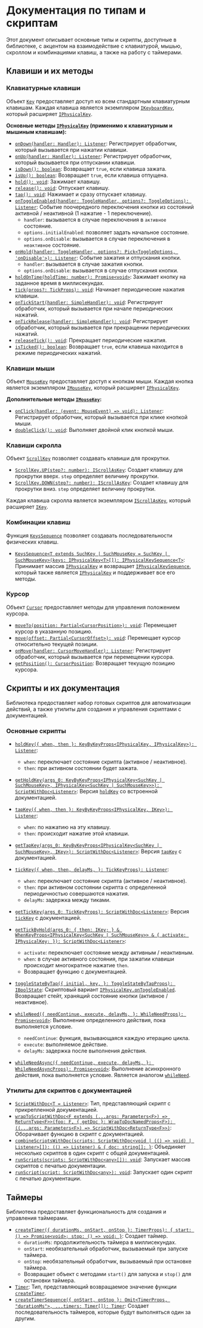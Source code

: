 # Документация по типам и скриптам

Этот документ описывает основные типы и скрипты, доступные в библиотеке, с акцентом на взаимодействие с клавиатурой, мышью, скроллом и комбинациями клавиш, а также на работу с таймерами.

## Клавиши и их методы

### Клавиатурные клавиши

Объект [`Key`](dist/index.d.ts#L310) предоставляет доступ ко всем стандартным клавиатурным клавишам. Каждая клавиша является экземпляром [`IKeyboardKey`](dist/index.d.ts#L302), который расширяет [`IPhysicalKey`](dist/index.d.ts#L292).

**Основные методы [`IPhysicalKey`](dist/index.d.ts#L292) (применимо к клавиатурным и мышиным клавишам):**

*   [`onDown(handler: Handler): Listener`](dist/index.d.ts#L293): Регистрирует обработчик, который вызывается при нажатии клавиши.
*   [`onUp(handler: Handler): Listener`](dist/index.d.ts#L294): Регистрирует обработчик, который вызывается при отпускании клавиши.
*   [`isDown(): boolean`](dist/index.d.ts#L295): Возвращает `true`, если клавиша зажата.
*   [`isUp(): boolean`](dist/index.d.ts#L296): Возвращает `true`, если клавиша отпущена.
*   [`hold(): void`](dist/index.d.ts#L297): Зажимает клавишу.
*   [`release(): void`](dist/index.d.ts#L298): Отпускает клавишу.
*   [`tap(): void`](dist/index.d.ts#L250): Нажимает и сразу отпускает клавишу.
*   [`onToggleEnabled(handler: ToggleHandler, options?: ToggleOptions): Listener`](dist/index.d.ts#L277): Событие поочередного переключения кнопки из состояний активной / неактивной (1 нажатие - 1 переключение).
    *   `handler`: вызывается в случае переключения в `активное` состояние.
    *   `options.initialEnabled`: позволяет задать начальное состояние.
    *   `options.onDisable`: вызывается в случае переключения в `неактивное` состояние.
*   [`onHold(handler: ToggleHandler, options?: Pick<ToggleOptions, 'onDisable'>): Listener`](dist/index.d.ts#L284): Событие зажатия и отпускания кнопки.
    *   `handler`: вызывается в случае зажатия кнопки.
    *   `options.onDisable`: вызывается в случае отпускания кнопки.
*   [`holdOnTime(holdTime: number): Promise<void>`](dist/index.d.ts#L288): Зажимает кнопку на заданное время в миллисекундах.
*   [`tick(props?: TickProps): void`](dist/index.d.ts#L243): Начинает периодические нажатия клавиши.
*   [`onTickStart(handler: SimpleHandler): void`](dist/index.d.ts#L244): Регистрирует обработчик, который вызывается при начале периодических нажатий.
*   [`onTickRelease(handler: SimpleHandler): void`](dist/index.d.ts#L245): Регистрирует обработчик, который вызывается при прекращении периодических нажатий.
*   [`releaseTick(): void`](dist/index.d.ts#L246): Прекращает периодические нажатия.
*   [`isTicked(): boolean`](dist/index.d.ts#L247): Возвращает `true`, если клавиша находится в режиме периодических нажатий.

### Клавиши мыши

Объект [`MouseKey`](dist/index.d.ts#L435) предоставляет доступ к кнопкам мыши. Каждая кнопка является экземпляром [`IMouseKey`](dist/index.d.ts#L303), который расширяет [`IPhysicalKey`](dist/index.d.ts#L292).

**Дополнительные методы [`IMouseKey`](dist/index.d.ts#L303):**

*   [`onClick(handler: (event: MouseEvent) => void): Listener`](dist/index.d.ts#L304): Регистрирует обработчик, который вызывается при клике кнопкой мыши.
*   [`doubleClick(): void`](dist/index.d.ts#L305): Выполняет двойной клик кнопкой мыши.

### Клавиши скролла

Объект [`ScrollKey`](dist/index.d.ts#L444) позволяет создавать клавиши для прокрутки.

*   [`ScrollKey.UP(step?: number): IScrollAsKey`](dist/index.d.ts#L445): Создает клавишу для прокрутки вверх. `step` определяет величину прокрутки.
*   [`ScrollKey.DOWN(step?: number): IScrollAsKey`](dist/index.d.ts#L446): Создает клавишу для прокрутки вниз. `step` определяет величину прокрутки.

Каждая клавиша скролла является экземпляром [`IScrollAsKey`](dist/index.d.ts#L258), который расширяет [`IKey`](dist/index.d.ts#L249).

### Комбинации клавиш

Функция [`KeysSequence`](dist/index.d.ts#L443) позволяет создавать последовательности физических клавиш.

*   [`KeysSequence<T extends SuchKey | SuchMouseKey = SuchKey | SuchMouseKey>(keys: IPhysicalKey<T>[]): IPhysicalKeySequence<T>`](dist/index.d.ts#L443): Принимает массив [`IPhysicalKey`](dist/index.d.ts#L292) и возвращает [`IPhysicalKeySequence`](dist/index.d.ts#L307), который также является [`IPhysicalKey`](dist/index.d.ts#L292) и поддерживает все его методы.

### Курсор

Объект [`Cursor`](dist/index.d.ts#L471) предоставляет методы для управления положением курсора.

*   [`moveTo(position: Partial<CursorPosition>): void`](dist/index.d.ts#L461): Перемещает курсор в указанную позицию.
*   [`move(offset: Partial<CursorOffset>): void`](dist/index.d.ts#L466): Перемещает курсор относительно текущей позиции.
*   [`onMove(handler: CursorMoveHandler): Listener`](dist/index.d.ts#L468): Регистрирует обработчик, который вызывается при перемещении курсора.
*   [`getPosition(): CursorPosition`](dist/index.d.ts#L469): Возвращает текущую позицию курсора.

## Скрипты и их документация

Библиотека предоставляет набор готовых скриптов для автоматизации действий, а также утилиты для создания и управления скриптами с документацией.

### Основные скрипты

*   [`holdKey({ when, then }: KeyByKeyProps<IPhysicalKey, IPhysicalKey>): Listener`](dist/index.d.ts#L149):
    *   `when`: переключает состояние скрипта (активное / неактивное).
    *   `then`: при активном состоянии будет зажата.
*   [`getHoldKey(args_0: KeyByKeyProps<IPhysicalKey<SuchKey | SuchMouseKey>, IPhysicalKey<SuchKey | SuchMouseKey>>): ScriptWithDoc<Listener>`](dist/index.d.ts#L155): Версия [`holdKey`](dist/index.d.ts#L149) со встроенной документацией.

*   [`tapKey({ when, then }: KeyByKeyProps<IPhysicalKey, IKey>): Listener`](dist/index.d.ts#L160):
    *   `when`: по нажатию на эту клавишу.
    *   `then`: происходит нажатие этой клавиши.
*   [`getTapKey(args_0: KeyByKeyProps<IPhysicalKey<SuchKey | SuchMouseKey>, IKey>): ScriptWithDoc<Listener>`](dist/index.d.ts#L166): Версия [`tapKey`](dist/index.d.ts#L160) с документацией.

*   [`tickKey({ when, then, delayMs, }: TickKeyProps): Listener`](dist/index.d.ts#L176):
    *   `when`: переключает состояние скрипта (активное / неактивное).
    *   `then`: при активном состоянии скрипта с определенной периодичностью совершаются нажатия.
    *   `delayMs`: задержка между тиками.
*   [`getTickKey(args_0: TickKeyProps): ScriptWithDoc<Listener>`](dist/index.d.ts#L182): Версия [`tickKey`](dist/index.d.ts#L176) с документацией.

*   [`getTickByHold(args_0: { then: IKey; } & WhenKeyProps<IPhysicalKey<SuchKey | SuchMouseKey>> & { activate: IPhysicalKey; }): ScriptWithDoc<Listener>`](dist/index.d.ts#L189):
    *   `activate`: переключает состояние между активным / неактивным.
    *   `when`: в случае активного состояния, при зажатии клавиши происходит многократное нажатие `then`.
    *   Возвращает функцию с документацией.

*   [`toggleStateByTap({ initial, key, }: ToggleStateByTapProps): IBoolState`](dist/index.d.ts#L204): Скриптовый вариант [`IPhysicalKey.onToggleEnabled`](dist/index.d.ts#L277). Возвращает стейт, хранящий состояние кнопки (активное / неактивное).

*   [`whileNeed({ needContinue, execute, delayMs, }: WhileNeedProps): Promise<void>`](dist/index.d.ts#L224): Выполнение определенного действия, пока выполняется условие.
    *   `needContinue`: функция, вызывающаяся каждую итерацию цикла.
    *   `execute`: выполняемое действие.
    *   `delayMs`: задержка после выполнения действия.

*   [`whileNeedAsync({ needContinue, execute, delayMs, }: WhileNeedAsyncProps): Promise<void>`](dist/index.d.ts#L233): Выполнение асинхронного действия, пока выполняется условие. Является аналогом [`whileNeed`](dist/index.d.ts#L224).

### Утилиты для скриптов с документацией

*   [`ScriptWithDoc<T = Listener>`](dist/index.d.ts#L494): Тип, представляющий скрипт с прикрепленной документацией.
*   [`wrapToScriptWithDoc<F extends (...args: Parameters<F>) => ReturnType<F>>(foo: F, { getDoc }: WrapToDocNamedProps<F>): ((...args: Parameters<F>) => ScriptWithDoc<ReturnType<F>>)`](dist/index.d.ts#L500): Оборачивает функцию в скрипт с документацией.
*   [`combineScriptsWithDoc(scripts: ScriptWithDoc<void | (() => void) | Listener>[]): (() => Listener) & { doc: string[]; }`](dist/index.d.ts#L504): Объединяет несколько скриптов в один скрипт с общей документацией.
*   [`runScripts(scripts: ScriptWithDoc<any>[]): void`](dist/index.d.ts#L510): Запускает массив скриптов с печатью документации.
*   [`runScript(script: ScriptWithDoc<any>): void`](dist/index.d.ts#L514): Запускает один скрипт с печатью документации.

## Таймеры

Библиотека предоставляет функциональность для создания и управления таймерами.

*   [`createTimer({ durationMs, onStart, onStop }: TimerProps): { start: () => Promise<void>; stop: () => void; }`](dist/index.d.ts#L57): Создает таймер.
    *   `durationMs`: продолжительность таймера в миллисекундах.
    *   `onStart`: необязательный обработчик, вызываемый при запуске таймера.
    *   `onStop`: необязательный обработчик, вызываемый при остановке таймера.
    *   Возвращает объект с методами `start()` для запуска и `stop()` для остановки таймера.
*   [`Timer`](dist/index.d.ts#L61): Тип, представляющий возвращаемое значение функции [`createTimer`](dist/index.d.ts#L57).
*   [`createTimerSequence({ onStart, onStop }: Omit<TimerProps, "durationMs">, ...timers: Timer[]): Timer`](dist/index.d.ts#L62): Создает последовательность таймеров, которые будут выполняться один за другим.